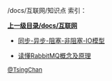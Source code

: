 /docs/互联网/知识点 索引：


**[上一级目录/docs/互联网](/docs/互联网/index.md)**

- [同步-异步-阻塞-非阻塞-IO模型](/docs/互联网/知识点/同步-异步-阻塞-非阻塞-IO模型.md)

- [读懂RabbitMQ概念及原理](/docs/互联网/知识点/读懂RabbitMQ概念及原理.md)


<font size=2 color='grey'> [@TsingChan](http://www.9ong.com/) </font>